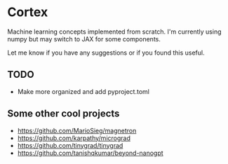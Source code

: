 # Cortex
Machine learning concepts implemented from scratch. I'm currently using numpy but may switch to JAX for some components.

Let me know if you have any suggestions or if you found this useful.

## TODO
- Make more organized and add pyproject.toml


## Some other cool projects
- https://github.com/MarioSieg/magnetron
- https://github.com/karpathy/micrograd
- https://github.com/tinygrad/tinygrad
- https://github.com/tanishqkumar/beyond-nanogpt
